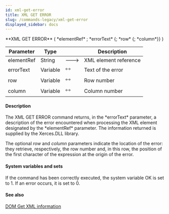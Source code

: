 ```yaml
---
id: xml-get-error
title: XML GET ERROR
slug: /commands-legacy/xml-get-error
displayed_sidebar: docs
---
```


<!--REF #_command_.XML GET ERROR.Syntax-->**XML GET ERROR** ( *elementRef* ; *errorText* {; *row* {; *column*}} )<!-- END REF-->
<!--REF #_command_.XML GET ERROR.Params-->
| Parameter | Type |  | Description |
| --- | --- | --- | --- |
| elementRef | String | &#x1F852; | XML element reference |
| errorText | Variable | &#x1F858; | Text of the error |
| row | Variable | &#x1F858; | Row number |
| column | Variable | &#x1F858; | Column number |

<!-- END REF-->

#### Description 

<!--REF #_command_.XML GET ERROR.Summary-->The XML GET ERROR command returns, in the *errorText* parameter, a description of the error encountered when processing the XML element designated by the *elementRef* parameter.<!-- END REF--> The information returned is supplied by the Xerces.DLL library. 

The optional *row* and *column* parameters indicate the location of the error: they retrieve, respectively, the row number and, in this row, the position of the first character of the expression at the origin of the error. 

#### System variables and sets 

If the command has been correctly executed, the system variable OK is set to 1\. If an error occurs, it is set to 0.

#### See also 

[DOM Get XML information](dom-get-xml-information.md)  